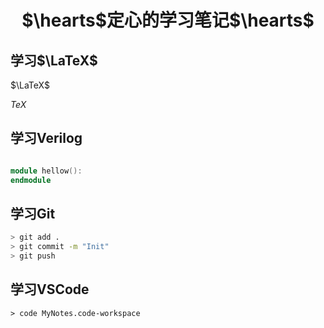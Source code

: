 <div align=center>

# $\hearts$定心的学习笔记$\hearts$
</div>

## 学习$\LaTeX$

$\LaTeX$

$TeX$


## 学习Verilog
```verilog

module hellow():
endmodule
```
## 学习Git
```bash
> git add .
> git commit -m "Init"
> git push
```

## 学习VSCode

```shell
> code MyNotes.code-workspace
```